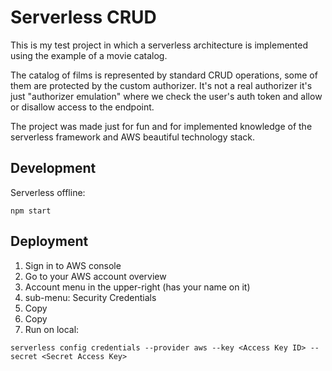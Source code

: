 # Serverless CRUD

This is my test project in which a serverless architecture is implemented using the example of a movie catalog.

The catalog of films is represented by standard СRUD operations, some of them are protected by the custom authorizer.
It's not a real authorizer it's just "authorizer emulation" where we check the user's auth token and allow or disallow
access to the endpoint.

The project was made just for fun and for implemented knowledge of the serverless framework and AWS beautiful technology
stack.

## Development

Serverless offline:

```shell
npm start
```

## Deployment

1. Sign in to AWS console
2. Go to your AWS account overview
3. Account menu in the upper-right (has your name on it)
4. sub-menu: Security Credentials
5. Copy <Access Key ID>
6. Copy <Secret Access Key>
7. Run on local:

```shell
serverless config credentials --provider aws --key <Access Key ID> --secret <Secret Access Key>
```
